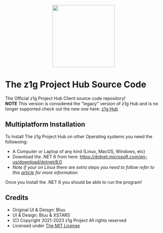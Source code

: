 <p align="center">
  <img src="https://z1g-project.repl.co/assets/img/logo.png" height="200">
</p>

# The z1g Project Hub Source Code

The Official z1g Project Hub Client source code repository!
<br>
**NOTE** This version is considered the "legacy" version of z1g Hub and is no longer supported check out the new one here: [z1g Hub](https://github.com/z1g-project/z1g-hub)

## Multiplatform Installation

To Install The z1g Project Hub on other Operating systems you need the followoing:

- A Computer or Laptop of any kind (Linux, MacOS, Windows, etc)
- Download the .NET 6 from here: <https://dotnet.microsoft.com/en-us/download/dotnet/6.0>
- *Note if your on Linux there are extra steps you need to follow refer to this [article](https://z1g-project.johnglynn2.repl.co/support/kb/19987/?ref=github) for more information*

Once you Install the .NET 6 you should be able to run the program!

## Credits

- Original UI & Deisgn: Bluu
- UI & Design: Bluu & XSTARS
- (C) Copyright 2021-2023 z1g Project All rights reserved
- Licensed under [The MIT License](https://github.com/z1g-project/z1g-Project-Hub/blob/master/LICENSE.txt)
